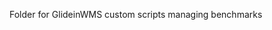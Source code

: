 <!--
SPDX-FileCopyrightText: 2023 Fermi Research Alliance, LLC
SPDX-License-Identifier: Apache-2.0
-->

Folder for GlideinWMS custom scripts managing benchmarks
